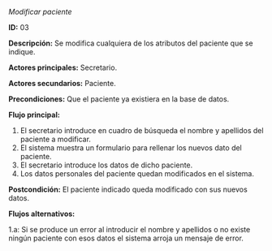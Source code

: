*Modificar paciente*  

**ID:** 03 
 
**Descripción:** Se modifica cualquiera de los atributos del paciente que se indique.  

**Actores principales:** Secretario.  

**Actores secundarios:** Paciente.  

**Precondiciones:** Que el paciente ya existiera en la base de datos.   

**Flujo principal:**  

1. El secretario introduce en cuadro de búsqueda el nombre y apellidos del paciente a modificar.
2. El sistema muestra un formulario para rellenar los nuevos dato del paciente. 
3. El secretario introduce los datos de dicho paciente.
4. Los datos personales del paciente quedan modificados en el sistema.  

**Postcondición:** El paciente indicado queda modificado con sus nuevos datos.  

**Flujos alternativos:**  

1.a: Si se produce un error al introducir el nombre y apellidos o no existe ningún paciente con esos datos el sistema arroja un mensaje de error.

